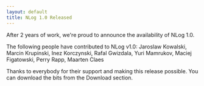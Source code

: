 ```yaml
---
layout: default
title: NLog 1.0 Released
---
```

After 2 years of work, we're proud to announce the availability of NLog 1.0.

The following people have contributed to NLog v1.0: Jaroslaw Kowalski, Marcin Krupinski, Inez Korczynski, Rafal Gwizdala, Yuri Mamrukov, Maciej Figatowski, Perry Rapp, Maarten Claes

Thanks to everybody for their support and making this release possible. You can download the bits from the Download section.